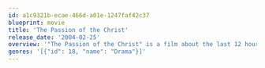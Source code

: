 ```yaml
---
id: a1c9321b-ecae-466d-a01e-1247faf42c37
blueprint: movie
title: 'The Passion of the Christ'
release_date: '2004-02-25'
overview: '"The Passion of the Christ" is a film about the last 12 hours in the life of Jesus. Director Mel Gibson received much criticism from critics and audiences for his explicit depiction of and focus on violence and on christs suffering, especially on the part of the jewish community. The films languages are Arabic, Latin and Hebrew and its actors are laymen which was controversially received as well.'
genres: '[{"id": 18, "name": "Drama"}]'
---
```

